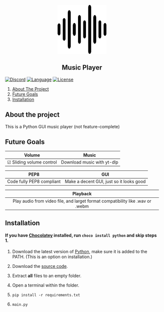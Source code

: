 <p align="center">
    <a href="https://github.com/Bobertkiller/Music-Player">
        <img src="Docs/assets/logo.png" alt="Logo" width="160" height="160">
    </a>

<h2 align="center"> Music Player</h2>

[![Discord][discord-shield]][discord-url]
[![Language][language-shield]][language-url]
[![License][license-shield]][license-url]

<ol>
    <li><a href="#about-the-project">About The Project</a></li>
    <li><a href="#future-goals">Future Goals</a></li>
    <li><a href="#installation">Installation</a></li>
</ol>

<!-- [![Downloads][downloads-shield]][downloads-url] --> 
<!-- Uncomment when a release is made -->

## About the project
This is a Python GUI music player (not feature-complete)

## Future Goals

|Volume|Music|
|:---:|:---:|
|☑ Sliding volume control|Download music with yt-dlp|

|PEP8|GUI|
|:---:|:---:|
|Code fully PEP8 compliant|Make a decent GUI, just so it looks good|

|Playback|
|:---:|
|Play audio from video file, and larget format compatibility like .wav or .webm|


## Installation

#### If you have [Chocolatey](https://chocolatey.org/) installed, run `choco install python` and skip steps 1.

1) Download the latest version of [Python](https://www.python.org/downloads/), make sure it is added to the PATH. (This is an option on installation.)

2) Download the [source code](https://github.com/Bobertkiller/Music-Player/archive/refs/heads/main.zip).

3) Extract **all** files to an empty folder.

4) Open a terminal within the folder.

5) `pip install -r requirements.txt`

6) `main.py`


<!-- [downloads-shield]: https://img.shields.io/github/downloads/Bobertkiller/Music-Player/total?style=for-the-badge&logo=github
[downloads-url]: https://github.com/Bobertkiller/Music-Player/releases/latest -->
<!-- Uncomment when a release is made -->

[language-shield]: https://img.shields.io/github/languages/top/Bobertkiller/Music-Player?logo=python&logoColor=yellow&style=for-the-badge
[language-url]: https://www.python.org/

[license-shield]: https://img.shields.io/github/license/Bobertkiller/Music-Player?style=for-the-badge
[license-url]: https://github.com/Bobertkiller/Music-Player/blob/main/LICENSE

[discord-shield]: https://img.shields.io/discord/1068543728274382868?color=7289da&label=Support&logo=discord&logoColor=7289da&style=for-the-badge
[discord-url]: https://discord.gg/7qK8sfEq2q
[discord-banner]: https://discordapp.com/api/guilds/1068543728274382868/widget.png?style=banner2